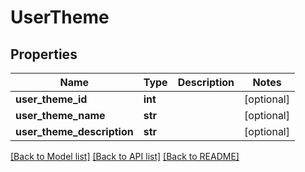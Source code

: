 # UserTheme

## Properties
Name | Type | Description | Notes
------------ | ------------- | ------------- | -------------
**user_theme_id** | **int** |  | [optional] 
**user_theme_name** | **str** |  | [optional] 
**user_theme_description** | **str** |  | [optional] 

[[Back to Model list]](../README.md#documentation-for-models) [[Back to API list]](../README.md#documentation-for-api-endpoints) [[Back to README]](../README.md)


